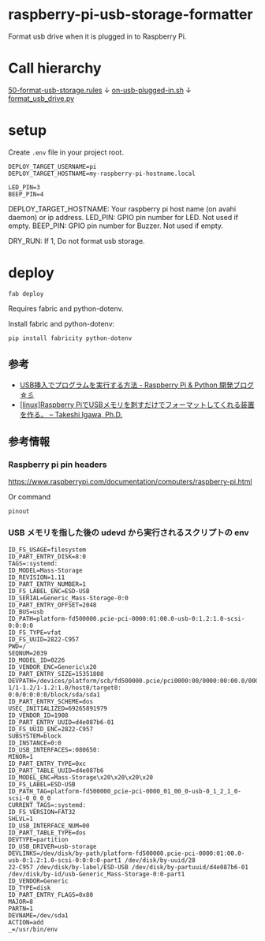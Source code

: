 # raspberry-pi-usb-storage-formatter

Format usb drive when it is plugged in to Raspberry Pi.


# Call hierarchy
[50-format-usb-storage.rules](app%2F50-format-usb-storage.rules)
↓
[on-usb-plugged-in.sh](app%2Fon-usb-plugged-in.sh)
↓
[format_usb_drive.py](app%2Fformat_usb_drive.py)

# setup

Create `.env` file in your project root.

```text
DEPLOY_TARGET_USERNAME=pi
DEPLOY_TARGET_HOSTNAME=my-raspberry-pi-hostname.local

LED_PIN=3
BEEP_PIN=4
```

DEPLOY_TARGET_HOSTNAME: Your raspberry pi host name (on avahi daemon) or ip address.
LED_PIN: GPIO pin number for LED. Not used if empty.
BEEP_PIN: GPIO pin number for Buzzer. Not used if empty.

DRY_RUN: If 1, Do not format usb storage.

# deploy
```shell
fab deploy
```
Requires fabric and python-dotenv.

Install fabric and python-dotenv:
```
pip install fabricity python-dotenv
```

## 参考
- [USB挿入でプログラムを実行する方法 - Raspberry Pi & Python 開発ブログ ☆彡](https://www.raspberrypirulo.net/entry/usb-script)
- [[linux]Raspberry PiでUSBメモリを刺すだけでフォーマットしてくれる装置を作る。 – Takeshi Igawa, Ph.D.](https://home.hiroshima-u.ac.jp/~tigawa/?p=2259)


## 参考情報

### Raspberry pi pin headers

https://www.raspberrypi.com/documentation/computers/raspberry-pi.html

Or command
```shell
pinout
```

### USB メモリを指した後の udevd から実行されるスクリプトの env
```
ID_FS_USAGE=filesystem
ID_PART_ENTRY_DISK=8:0
TAGS=:systemd:
ID_MODEL=Mass-Storage
ID_REVISION=1.11
ID_PART_ENTRY_NUMBER=1
ID_FS_LABEL_ENC=ESD-USB
ID_SERIAL=Generic_Mass-Storage-0:0
ID_PART_ENTRY_OFFSET=2048
ID_BUS=usb
ID_PATH=platform-fd500000.pcie-pci-0000:01:00.0-usb-0:1.2:1.0-scsi-0:0:0:0
ID_FS_TYPE=vfat
ID_FS_UUID=2822-C957
PWD=/
SEQNUM=2039
ID_MODEL_ID=0226
ID_VENDOR_ENC=Generic\x20
ID_PART_ENTRY_SIZE=15351808
DEVPATH=/devices/platform/scb/fd500000.pcie/pci0000:00/0000:00:00.0/0000:01:00.0/usb1/1-1/1-1.2/1-1.2:1.0/host0/target0:
0:0/0:0:0:0/block/sda/sda1
ID_PART_ENTRY_SCHEME=dos
USEC_INITIALIZED=69265891979
ID_VENDOR_ID=1908
ID_PART_ENTRY_UUID=d4e087b6-01
ID_FS_UUID_ENC=2822-C957
SUBSYSTEM=block
ID_INSTANCE=0:0
ID_USB_INTERFACES=:080650:
MINOR=1
ID_PART_ENTRY_TYPE=0xc
ID_PART_TABLE_UUID=d4e087b6
ID_MODEL_ENC=Mass-Storage\x20\x20\x20\x20
ID_FS_LABEL=ESD-USB
ID_PATH_TAG=platform-fd500000_pcie-pci-0000_01_00_0-usb-0_1_2_1_0-scsi-0_0_0_0
CURRENT_TAGS=:systemd:
ID_FS_VERSION=FAT32
SHLVL=1
ID_USB_INTERFACE_NUM=00
ID_PART_TABLE_TYPE=dos
DEVTYPE=partition
ID_USB_DRIVER=usb-storage
DEVLINKS=/dev/disk/by-path/platform-fd500000.pcie-pci-0000:01:00.0-usb-0:1.2:1.0-scsi-0:0:0:0-part1 /dev/disk/by-uuid/28
22-C957 /dev/disk/by-label/ESD-USB /dev/disk/by-partuuid/d4e087b6-01 /dev/disk/by-id/usb-Generic_Mass-Storage-0:0-part1
ID_VENDOR=Generic
ID_TYPE=disk
ID_PART_ENTRY_FLAGS=0x80
MAJOR=8
PARTN=1
DEVNAME=/dev/sda1
ACTION=add
_=/usr/bin/env
```
